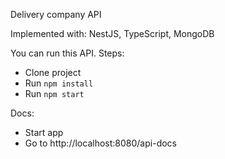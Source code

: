 Delivery company API

Implemented with: NestJS, TypeScript, MongoDB

You can run this API. Steps:
- Clone project
- Run `npm install`
- Run `npm start`

Docs: 
- Start app
- Go to http://localhost:8080/api-docs
